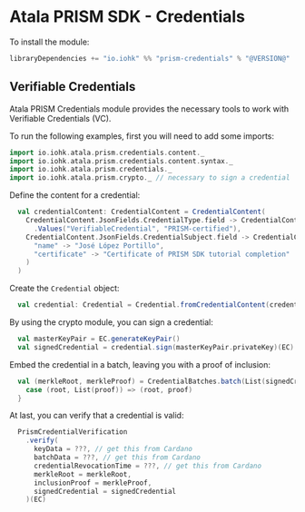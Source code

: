 # Atala PRISM SDK - Credentials

To install the module:

```scala
libraryDependencies += "io.iohk" %% "prism-credentials" % "@VERSION@"
```

## Verifiable Credentials

Atala PRISM Credentials module provides the necessary tools to work with Verifiable Credentials (VC).

To run the following examples, first you will need to add some imports:

```scala mdoc
import io.iohk.atala.prism.credentials.content._
import io.iohk.atala.prism.credentials.content.syntax._
import io.iohk.atala.prism.credentials._
import io.iohk.atala.prism.crypto._ // necessary to sign a credential

```

Define the content for a credential:

```scala mdoc
  val credentialContent: CredentialContent = CredentialContent(
    CredentialContent.JsonFields.CredentialType.field -> CredentialContent
      .Values("VerifiableCredential", "PRISM-certified"),
    CredentialContent.JsonFields.CredentialSubject.field -> CredentialContent.Fields(
      "name" -> "José López Portillo",
      "certificate" -> "Certificate of PRISM SDK tutorial completion"
    )
  )
```

Create the `Credential` object:

```scala mdoc
  val credential: Credential = Credential.fromCredentialContent(credentialContent)
```

By using the crypto module, you can sign a credential:

```scala mdoc
  val masterKeyPair = EC.generateKeyPair()
  val signedCredential = credential.sign(masterKeyPair.privateKey)(EC)
```

Embed the credential in a batch, leaving you with a proof of inclusion:

```scala mdoc
  val (merkleRoot, merkleProof) = CredentialBatches.batch(List(signedCredential)) match {
    case (root, List(proof)) => (root, proof)
  }
```

At last, you can verify that a credential is valid:

```scala mdoc:crash
  PrismCredentialVerification
    .verify(
      keyData = ???, // get this from Cardano
      batchData = ???, // get this from Cardano
      credentialRevocationTime = ???, // get this from Cardano
      merkleRoot = merkleRoot,
      inclusionProof = merkleProof,
      signedCredential = signedCredential
    )(EC)
```